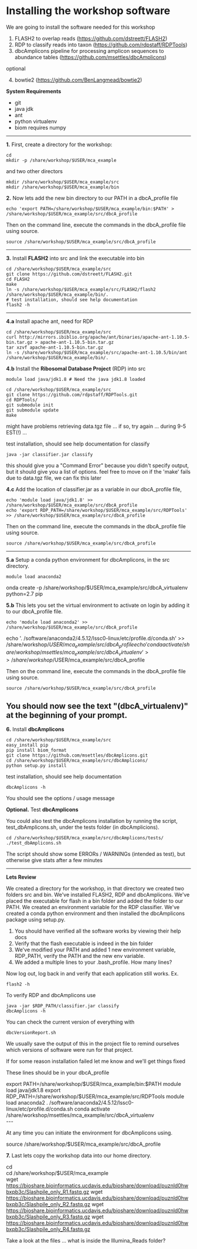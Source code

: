 # Installing the workshop software

We are going to install the software needed for this workshop

1. FLASH2 to overlap reads (https://github.com/dstreett/FLASH2)
2. RDP to classify reads into taxon (https://github.com/rdpstaff/RDPTools)
3. dbcAmplicons pipeline for processing amplicon sequences to abundance tables (https://github.com/msettles/dbcAmplicons)

optional

4. bowtie2 (https://github.com/BenLangmead/bowtie2)

**System Requirements**

* git
* java jdk
* ant
* python virtualenv
* biom requires numpy

---

**1\.** First, create a directory for the workshop:

    cd
    mkdir -p /share/workshop/$USER/mca_example

and two other directors

	mkdir /share/workshop/$USER/mca_example/src
	mkdir /share/workshop/$USER/mca_example/bin

**2\.** Now lets add the new bin directory to our PATH in a dbcA_profile file

	echo 'export PATH=/share/workshop/$USER/mca_example/bin:$PATH' > /share/workshop/$USER/mca_example/src/dbcA_profile

Then on the command line, execute the commands in the dbcA_profile file using source.

	source /share/workshop/$USER/mca_example/src/dbcA_profile

---

**3\.** Install **FLASH2** into src and link the executable into bin

	cd /share/workshop/$USER/mca_example/src
	git clone https://github.com/dstreett/FLASH2.git
	cd FLASH2
	make
	ln -s /share/workshop/$USER/mca_example/src/FLASH2/flash2 /share/workshop/$USER/mca_example/bin/.
	# test installation, should see help documentation
	flash2 -h

---

**4\.a** Install apache ant, need for RDP

	cd /share/workshop/$USER/mca_example/src
	curl http://mirrors.ibiblio.org/apache/ant/binaries/apache-ant-1.10.5-bin.tar.gz > apache-ant-1.10.5-bin.tar.gz
	tar xzvf apache-ant-1.10.5-bin.tar.gz
	ln -s /share/workshop/$USER/mca_example/src/apache-ant-1.10.5/bin/ant /share/workshop/$USER/mca_example/bin/.

**4\.b** Install the **Ribosomal Database Project** (RDP) into src

	module load java/jdk1.8 # Need the java jdk1.8 loaded

	cd /share/workshop/$USER/mca_example/src
	git clone https://github.com/rdpstaff/RDPTools.git
	cd RDPTools/
	git submodule init
	git submodule update
	make

might have problems retrieving data.tgz file ... if so, try again ... during 9-5 EST(!) ...  

test installation, should see help documentation for classify

	java -jar classifier.jar classify

this should give you a "Command Error" because you didn\'t specify output, but it should give you a list of options.
feel free to move on if the 'make' fails due to data.tgz file, we can fix this later

**4\.c** Add the location of classifier.jar as a variable in our dbcA_profile file,


	echo 'module load java/jdk1.8' >> /share/workshop/$USER/mca_example/src/dbcA_profile
	echo 'export RDP_PATH=/share/workshop/$USER/mca_example/src/RDPTools' >> /share/workshop/$USER/mca_example/src/dbcA_profile

Then on the command line, execute the commands in the dbcA_profile file using source.

	source /share/workshop/$USER/mca_example/src/dbcA_profile

---

**5\.a** Setup a conda python environment for dbcAmplicons, in the src directory.

	module load anaconda2
  onda create -p /share/workshop/$USER/mca_example/src/dbcA_virtualenv python=2.7 pip

**5\.b** This lets you set the virtual environment to activate on login by adding it to our dbcA_profile file.

	echo 'module load anaconda2' >> /share/workshop/$USER/mca_example/src/dbcA_profile
  echo '. /software/anaconda2/4.5.12/lssc0-linux/etc/profile.d/conda.sh' >>  /share/workshop/$USER/mca_example/src/dbcA_profile
	echo 'conda activate /share/workshop/msettles/mca_example/src/dbcA_virtualenv' >> /share/workshop/$USER/mca_example/src/dbcA_profile

Then on the command line, execute the commands in the dbcA_profile file using source.

	source /share/workshop/$USER/mca_example/src/dbcA_profile

You should now see the text "(dbcA_virtualenv)" at the beginning of your prompt.
---

**6\.** Install **dbcAmplicons**

	cd /share/workshop/$USER/mca_example/src
	easy_install pip
	pip install biom_format
	git clone https://github.com/msettles/dbcAmplicons.git
	cd /share/workshop/$USER/mca_example/src/dbcAmplicons/
	python setup.py install

test installation, should see help documentation

	dbcAmplicons -h

You should see the options / usage message

**Optional\.** Test **dbcAmplicons**

You could also test the dbcAmplicons installation by running the script, test_dbAmplicons.sh, under the tests folder (in dbcAmplicions).

	cd /share/workshop/$USER/mca_example/src/dbcAmplicons/tests/
	./test_dbAmplicons.sh

The script should show some ERRORs / WARNINGs (intended as test), but otherwise give stats after a few minutes

---

**Lets Review**

We created a directory for the workshop, in that directory we created two folders src and bin. We've installed FLASH2, RDP and dbcAmplicons. We've placed the executable for flash in a bin folder and added the folder to our PATH. We created an environment variable for the RDP classifier. We've created a conda python environment and then installed the dbcAmplicons package using setup.py.

1. You should have verified all the software works by viewing their help docs
2. Verify that the flash executable is indeed in the bin folder
3. We've modified your PATH and added 1 new environment variable, RDP_PATH, verify the PATH and the new env variable.
4. We added a multiple lines to your \.bash_profile. How many lines?

Now log out, log back in and verify that each application still works. Ex.

	flash2 -h

To verify RDP and dbcAmplicons use

	java -jar $RDP_PATH/classifier.jar classify
	dbcAmplicons -h

You can check the current version of everything with

	dbcVersionReport.sh

We usually save the output of this in the project file to remind ourselves which versions of software were run for that project.

If for some reason installation failed let me know and we'll get things fixed

These lines should be in your dbcA_profile

<div class="output">export PATH=/share/workshop/$USER/mca_example/bin:$PATH
module load java/jdk1.8
export RDP_PATH=/share/workshop/$USER/mca_example/src/RDPTools
module load anaconda2
. /software/anaconda2/4.5.12/lssc0-linux/etc/profile.d/conda.sh
conda activate /share/workshop/msettles/mca_example/src/dbcA_virtualenv
</div>
---

At any time you can initiate the environment for dbcAmplicons using.

  source /share/workshop/$USER/mca_example/src/dbcA_profile

**7\.** Last lets copy the workshop data into our home directory.

  cd  
  cd /share/workshop/$USER/mca_example  
  wget https://bioshare.bioinformatics.ucdavis.edu/bioshare/download/puznld0hwbxpb3c/Slashpile_only_R1.fastq.gz
  wget https://bioshare.bioinformatics.ucdavis.edu/bioshare/download/puznld0hwbxpb3c/Slashpile_only_R2.fastq.gz
  wget https://bioshare.bioinformatics.ucdavis.edu/bioshare/download/puznld0hwbxpb3c/Slashpile_only_R3.fastq.gz
  wget https://bioshare.bioinformatics.ucdavis.edu/bioshare/download/puznld0hwbxpb3c/Slashpile_only_R4.fastq.gz

Take a look at the files ... what is inside the Illumina_Reads folder?
